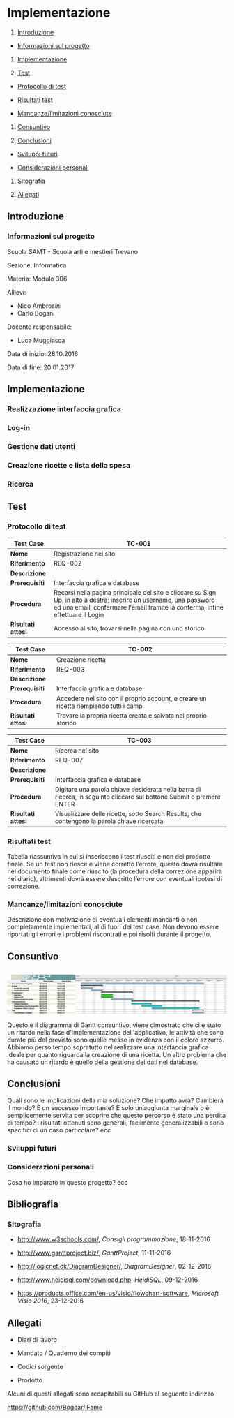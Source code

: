 # Implementazione

1. [Introduzione](#introduzione)

  - [Informazioni sul progetto](#informazioni-sul-progetto)


1. [Implementazione](#implementazione)

1. [Test](#test)

  - [Protocollo di test](#protocollo-di-test)

  - [Risultati test](#risultati-test)

  - [Mancanze/limitazioni conosciute](#mancanze/limitazioni-conosciute)

1. [Consuntivo](#consuntivo)

1. [Conclusioni](#conclusioni)

  - [Sviluppi futuri](#sviluppi-futuri)

  - [Considerazioni personali](#considerazioni-personali)

1. [Sitografia](#sitografia)

1. [Allegati](#allegati)



## Introduzione

### Informazioni sul progetto

Scuola SAMT - Scuola arti e mestieri Trevano

Sezione: Informatica

Materia: Modulo 306

Allievi:

- Nico Ambrosini
- Carlo Bogani

Docente responsabile:

- Luca Muggiasca

Data di inizio: 28.10.2016

Data di fine: 20.01.2017

## Implementazione

### Realizzazione interfaccia grafica

### Log-in

### Gestione dati utenti

### Creazione ricette e lista della spesa

### Ricerca

## Test

### Protocollo di test

|Test Case      | TC-001                               |
|---------------|--------------------------------------|
|**Nome**       | Registrazione nel sito |
|**Riferimento**|REQ-002                              |
|**Descrizione**| |
|**Prerequisiti**| Interfaccia grafica e database  |
|**Procedura**| Recarsi nella pagina principale del sito e cliccare su Sign Up, in alto a destra; inserire un username, una password ed una email, confermare l'email tramite la conferma, infine effettuare il Login  |
|**Risultati attesi** |Accesso al sito, trovarsi nella pagina con uno storico |

|Test Case      | TC-002                               |
|---------------|--------------------------------------|
|**Nome**       | Creazione ricetta |
|**Riferimento**|REQ-003                             |
|**Descrizione**| |
|**Prerequisiti**| Interfaccia grafica e database  |
|**Procedura**| Accedere nel sito con il proprio account, e creare un ricetta riempiendo tutti i campi  |
|**Risultati attesi** | Trovare la propria ricetta creata e salvata nel proprio storico |


|Test Case      | TC-003                               |
|---------------|--------------------------------------|
|**Nome**       | Ricerca nel sito |
|**Riferimento**|REQ-007                              |
|**Descrizione**| |
|**Prerequisiti**| Interfaccia grafica e database  |
|**Procedura**| Digitare una parola chiave desiderata nella barra di ricerca, in seguinto cliccare sul bottone Submit o premere ENTER  |
|**Risultati attesi** | Visualizzare delle ricette, sotto Search Results, che contengono la parola chiave ricercata |

### Risultati test

Tabella riassuntiva in cui si inseriscono i test riusciti e non del
prodotto finale. Se un test non riesce e viene corretto l’errore, questo
dovrà risultare nel documento finale come riuscito (la procedura della
correzione apparirà nel diario), altrimenti dovrà essere descritto
l’errore con eventuali ipotesi di correzione.

### Mancanze/limitazioni conosciute

Descrizione con motivazione di eventuali elementi mancanti o non
completamente implementati, al di fuori dei test case. Non devono essere
riportati gli errori e i problemi riscontrati e poi risolti durante il
progetto.

## Consuntivo

![Consuntivo](img/Consuntivo.png)

Questo è il diagramma di Gantt consuntivo, viene dimostrato che ci è stato
un ritardo nella fase d'implementazione dell'applicativo, le attività che
sono durate più del previsto sono quelle messe in evidenza con il colore
azzurro. Abbiamo perso tempo sopratutto nel realizzare una interfaccia grafica
ideale per quanto riguarda la creazione di una ricetta. Un altro problema che
ha causato un ritardo è quello della gestione dei dati nel database.

## Conclusioni

Quali sono le implicazioni della mia soluzione? Che impatto avrà?
Cambierà il mondo? È un successo importante? È solo un’aggiunta
marginale o è semplicemente servita per scoprire che questo percorso è
stato una perdita di tempo? I risultati ottenuti sono generali,
facilmente generalizzabili o sono specifici di un caso particolare? ecc

### Sviluppi futuri

### Considerazioni personali
  Cosa ho imparato in questo progetto? ecc

## Bibliografia

### Sitografia

-   http://www.w3schools.com/, *Consigli programmazione*, 18-11-2016

-   http://www.ganttproject.biz/, *GanttProject*, 11-11-2016

-   http://logicnet.dk/DiagramDesigner/, *DiagramDesigner*, 02-12-2016

-   http://www.heidisql.com/download.php, *HeidiSQL*, 09-12-2016

-   https://products.office.com/en-us/visio/flowchart-software, *Microsoft Visio 2016*, 23-12-2016


## Allegati

-  Diari di lavoro

-  Mandato / Quaderno dei compiti

-  Codici sorgente

-  Prodotto

Alcuni di questi allegati sono recapitabili su GitHub al seguente indirizzo

https://github.com/Bogcar/iFame
